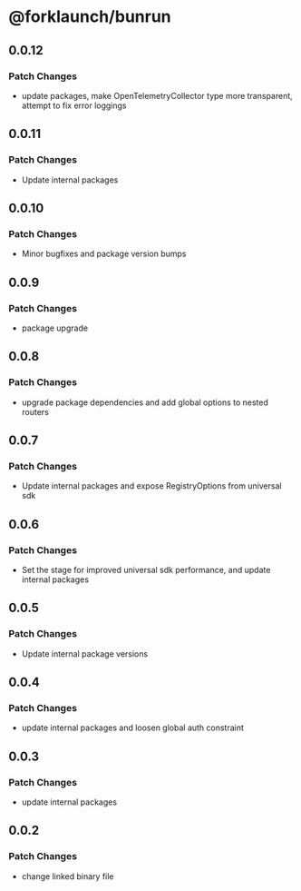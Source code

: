 # @forklaunch/bunrun

## 0.0.12

### Patch Changes

- update packages, make OpenTelemetryCollector type more transparent, attempt to fix error loggings

## 0.0.11

### Patch Changes

- Update internal packages

## 0.0.10

### Patch Changes

- Minor bugfixes and package version bumps

## 0.0.9

### Patch Changes

- package upgrade

## 0.0.8

### Patch Changes

- upgrade package dependencies and add global options to nested routers

## 0.0.7

### Patch Changes

- Update internal packages and expose RegistryOptions from universal sdk

## 0.0.6

### Patch Changes

- Set the stage for improved universal sdk performance, and update internal packages

## 0.0.5

### Patch Changes

- Update internal package versions

## 0.0.4

### Patch Changes

- update internal packages and loosen global auth constraint

## 0.0.3

### Patch Changes

- update internal packages

## 0.0.2

### Patch Changes

- change linked binary file
